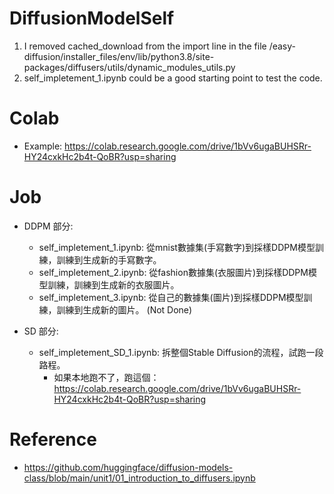 # DiffusionModelSelf

1. I removed cached_download from the import line in the file /easy-diffusion/installer_files/env/lib/python3.8/site-packages/diffusers/utils/dynamic_modules_utils.py
2. self_impletement_1.ipynb could be a good starting point to test the code.

# Colab
- Example: https://colab.research.google.com/drive/1bVv6ugaBUHSRr-HY24cxkHc2b4t-QoBR?usp=sharing

# Job 
- DDPM 部分:
  - self_impletement_1.ipynb: 從mnist數據集(手寫數字)到採樣DDPM模型訓練，訓練到生成新的手寫數字。
  - self_impletement_2.ipynb: 從fashion數據集(衣服圖片)到採樣DDPM模型訓練，訓練到生成新的衣服圖片。
  - self_impletement_3.ipynb: 從自己的數據集(圖片)到採樣DDPM模型訓練，訓練到生成新的圖片。 (Not Done)

- SD 部分:
  - self_impletement_SD_1.ipynb: 拆整個Stable Diffusion的流程，試跑一段路程。
    - 如果本地跑不了，跑這個：https://colab.research.google.com/drive/1bVv6ugaBUHSRr-HY24cxkHc2b4t-QoBR?usp=sharing

# Reference
- https://github.com/huggingface/diffusion-models-class/blob/main/unit1/01_introduction_to_diffusers.ipynb